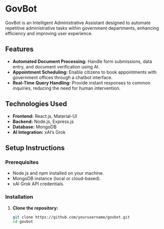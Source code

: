 # GovBot

GovBot is an Intelligent Administrative Assistant designed to automate repetitive administrative tasks within government departments, enhancing efficiency and improving user experience.

## Features

- **Automated Document Processing:** Handle form submissions, data entry, and document verification using AI.
- **Appointment Scheduling:** Enable citizens to book appointments with government offices through a chatbot interface.
- **Real-Time Query Handling:** Provide instant responses to common inquiries, reducing the need for human intervention.

## Technologies Used

- **Frontend:** React.js, Material-UI
- **Backend:** Node.js, Express.js
- **Database:** MongoDB
- **AI Integration:** xAI’s Grok

## Setup Instructions

### Prerequisites

- Node.js and npm installed on your machine.
- MongoDB instance (local or cloud-based).
- xAI Grok API credentials.

### Installation

1. **Clone the repository:**

   ```bash
   git clone https://github.com/yourusername/govbot.git
   cd govbot